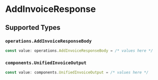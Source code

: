# AddInvoiceResponse


## Supported Types

### `operations.AddInvoiceResponseBody`

```typescript
const value: operations.AddInvoiceResponseBody = /* values here */
```

### `components.UnifiedInvoiceOutput`

```typescript
const value: components.UnifiedInvoiceOutput = /* values here */
```

